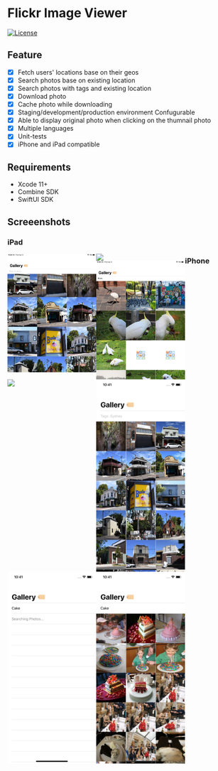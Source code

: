 # Flickr Image Viewer

[![License](https://img.shields.io/cocoapods/l/mobile-ios-hui.svg?style=flat)](https://cocoapods.org/pods/mobile-ios-hui)


## Feature

- [x] Fetch users' locations base on their geos
- [x] Search photos base on existing location
- [x] Search photos with tags and existing location
- [x] Download photo
- [x] Cache photo while downloading 
- [x] Staging/development/production environment Confugurable 
- [x] Able to display original photo when clicking on the thumnail photo
- [x] Multiple languages
- [x] Unit-tests
- [x] iPhone and iPad compatible

## Requirements

- Xcode 11+
- Combine SDK
- SwiftUI SDK

## Screeenshots

### iPad

<img align="left" src="screenshots/Simulator Screen Shot - iPad Pro (9.7-inch) - 2020-08-13 at 10.38.13.png" width=200 >
<img align="left" src="screenshots/Simulator Screen Shot - iPad Pro (9.7-inch) - 2020-08-13 at 10.38.37.png" width=200 >
<img align="left" src="screenshots/Simulator Screen Shot - iPad Pro (9.7-inch) - 2020-08-13 at 10.38.21.png" width=200 >
<img align="left" src="screenshots/Simulator Screen Shot - iPad Pro (9.7-inch) - 2020-08-13 at 10.38.22.png" width=200 >

### iPhone

<img align="left" src="screenshots/Simulator Screen Shot - iPhone 11 - 2020-08-13 at 10.41.15.png" width=200 >
<img align="left" src="screenshots/Simulator Screen Shot - iPhone 11 - 2020-08-13 at 10.41.21.png" width=200 >
<img align="left" src="screenshots/Simulator Screen Shot - iPhone 11 - 2020-08-13 at 10.41.29.png" width=200 >

